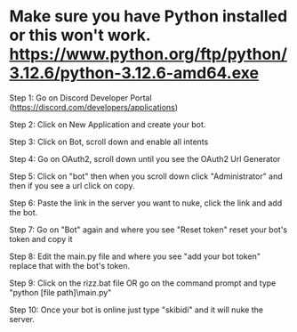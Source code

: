 # Make sure you have Python installed or this won't work. https://www.python.org/ftp/python/3.12.6/python-3.12.6-amd64.exe
 Step 1: Go on Discord Developer Portal (https://discord.com/developers/applications)
 
 Step 2: Click on New Application and create your bot.
 
 Step 3: Click on Bot, scroll down and enable all intents
 
 Step 4: Go on OAuth2, scroll down until you see the OAuth2 Url Generator
 
 Step 5: Click on "bot" then when you scroll down click "Administrator" and then if you see a url click on copy.
 
 Step 6: Paste the link in the server you want to nuke, click the link and add the bot.
 
 Step 7: Go on "Bot" again and where you see "Reset token" reset your bot's token and copy it
 
 Step 8: Edit the main.py file and where you see "add your bot token" replace that with the bot's token.
 
 Step 9: Click on the rizz.bat file OR go on the command prompt and type "python [file path]\main.py"
 
 Step 10: Once your bot is online just type "skibidi" and it will nuke the server.
